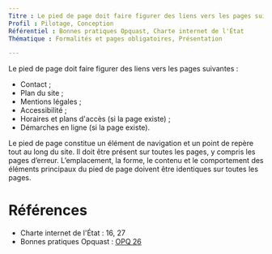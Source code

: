 ```yaml
---
Titre : Le pied de page doit faire figurer des liens vers les pages suivantes : Contact ; Plan du site ; Mentions légales ; Accessibilité ; Horaires et plans d'accès (si la page existe) ; Démarches en ligne (si la page existe).
Profil : Pilotage, Conception
Référentiel : Bonnes pratiques Opquast, Charte internet de l'État
Thématique : Formalités et pages obligatoires, Présentation

---
```

Le pied de page doit faire figurer des liens vers les pages suivantes :
* Contact ;
* Plan du site ;
* Mentions légales ;
* Accessibilité ;
* Horaires et plans d'accès (si la page existe) ;
* Démarches en ligne (si la page existe).

Le pied de page constitue un élément de navigation et un point de repère tout au long du site. Il doit être présent sur toutes les pages, y compris les pages d’erreur. L’emplacement, la forme, le contenu et le comportement des éléments principaux du pied de page doivent être identiques sur toutes les pages.

# Références

* Charte internet de l'État : 16, 27
* Bonnes pratiques Opquast : [OPQ 26](https://checklists.opquast.com/fr/qualiteweb/le-site-propose-au-moins-un-moyen-de-contact)
